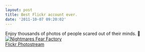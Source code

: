 ```yaml
---
layout: post
title: Best Flickr account ever.
date: '2011-10-07 09:20:02'
---
```


Enjoy thousands of photos of people scared out of their minds. 🙂  
[![](https://i2.wp.com/farm6.static.flickr.com/5261/5759019795_23c7c271c6.jpg?resize=500%2C357 "Nightmares Fear Factory")](http://www.flickr.com/photos/nightmaresfearfactory/with/5759019795/)  
[Flickr Photostream](http://www.flickr.com/photos/nightmaresfearfactory/with/5759019795/)